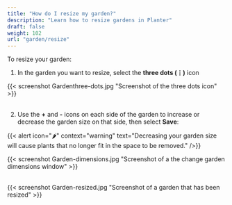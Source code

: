 ```yaml
---
title: "How do I resize my garden?"
description: "Learn how to resize gardens in Planter"
draft: false
weight: 102
url: "garden/resize"
---
```


To resize your garden:

1. In the garden you want to resize, select the **three dots (⋮)** icon <br />

{{< screenshot Gardenthree-dots.jpg "Screenshot of the three dots icon" >}}<br /><br />

2. Use the **+** and **-** icons on each side of the garden to increase or decrease the garden size on that side, then select **Save**:

{{< alert icon="🌶️" context="warning" text="Decreasing your garden size will cause plants that no longer fit in the space to be removed." />}}

{{< screenshot Garden-dimensions.jpg "Screenshot of a the change garden dimensions window" >}}<br /><br />

{{< screenshot Garden-resized.jpg "Screenshot of a garden that has been resized" >}}

